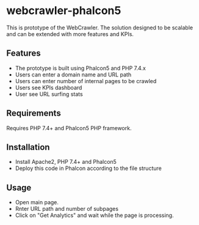 # webcrawler-phalcon5

This is prototype of the WebCrawler.
The solution designed to be scalable and can be extended with more features and KPIs.  


## Features

- The prototype is built using Phalcon5 and PHP 7.4.x
- Users can enter a domain name and URL path
- Users can enter number of internal pages to be crawled
- Users see KPIs dashboard
- User see URL surfing stats


## Requirements

Requires PHP 7.4+ and Phalcon5 PHP framework.


## Installation

- Install Apache2, PHP 7.4+ and Phalcon5 
- Deploy this code in Phalcon according to the file structure


## Usage

 - Open main page.
 - Rnter URL path and number of subpages
 - Click on "Get Analytics" and wait while the page is processing.
